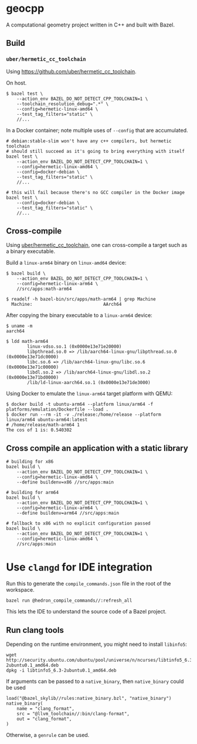 # geocpp

A computational geometry project written in C++ and built with Bazel.

## Build

### `uber/hermetic_cc_toolchain`

Using https://github.com/uber/hermetic_cc_toolchain.

On host.

```shell
$ bazel test \
    --action_env BAZEL_DO_NOT_DETECT_CPP_TOOLCHAIN=1 \
    --toolchain_resolution_debug=".*" \
    --config=hermetic-linux-amd64 \
    --test_tag_filters="static" \
    //...
```

In a Docker container; note multiple uses of `--config` that are accumulated.

```shell
# debian:stable-slim won't have any c++ compilers, but hermetic toolchain
# should still succeed as it's going to bring everything with itself
bazel test \
    --action_env BAZEL_DO_NOT_DETECT_CPP_TOOLCHAIN=1 \
    --config=hermetic-linux-amd64 \
    --config=docker-debian \
    --test_tag_filters="static" \
    //...

# this will fail because there's no GCC compiler in the Docker image
bazel test \
    --config=docker-debian \
    --test_tag_filters="static" \
    //...
```

## Cross-compile

Using [uber/hermetic_cc_toolchain](https://github.com/uber/hermetic_cc_toolchain), one can cross-compile a target
such as a binary executable.

Build a `linux-arm64` binary on `linux-amd64` device:

```shell
$ bazel build \
    --action_env BAZEL_DO_NOT_DETECT_CPP_TOOLCHAIN=1 \
    --config=hermetic-linux-arm64 \
    //src/apps:math-arm64

$ readelf -h bazel-bin/src/apps/math-arm64 | grep Machine
  Machine:                           AArch64
```

After copying the binary executable to a `linux-arm64` device:

```shell
$ uname -m
aarch64

$ ldd math-arm64
        linux-vdso.so.1 (0x0000e13e71e20000)
        libpthread.so.0 => /lib/aarch64-linux-gnu/libpthread.so.0 (0x0000e13e71dc0000)
        libc.so.6 => /lib/aarch64-linux-gnu/libc.so.6 (0x0000e13e71c00000)
        libdl.so.2 => /lib/aarch64-linux-gnu/libdl.so.2 (0x0000e13e71bd0000)
        /lib/ld-linux-aarch64.so.1 (0x0000e13e71de3000)
```

Using Docker to emulate the `linux-arm64` target platform with QEMU:

```shell
$ docker build -t ubuntu-arm64 --platform linux/arm64 -f platforms/emulation/Dockerfile --load .
$ docker run --rm -it -v ./release:/home/release --platform linux/arm64 ubuntu-arm64:latest
# /home/release/math-arm64 1
The cos of 1 is: 0.540302
```

## Cross compile an application with a static library

```shell
# building for x86
bazel build \
    --action_env BAZEL_DO_NOT_DETECT_CPP_TOOLCHAIN=1 \
    --config=hermetic-linux-amd64 \
    --define buildenv=x86 //src/apps:main

# building for arm64
bazel build \
    --action_env BAZEL_DO_NOT_DETECT_CPP_TOOLCHAIN=1 \
    --config=hermetic-linux-arm64 \
    --define buildenv=arm64 //src/apps:main

# fallback to x86 with no explicit configuration passed
bazel build \
    --action_env BAZEL_DO_NOT_DETECT_CPP_TOOLCHAIN=1 \
    --config=hermetic-linux-amd64 \
    //src/apps:main
```

# Use `clangd` for IDE integration

Run this to generate the `compile_commands.json` file in the root of the workspace.

```
bazel run @hedron_compile_commands//:refresh_all
```

This lets the IDE to understand the source code of a Bazel project.

## Run clang tools

Depending on the runtime environment, you might need to install `libinfo5`:

```
wget http://security.ubuntu.com/ubuntu/pool/universe/n/ncurses/libtinfo5_6.3-2ubuntu0.1_amd64.deb
dpkg -i libtinfo5_6.3-2ubuntu0.1_amd64.deb
```

If arguments can be passed to a `native_binary`, then `native_binary` could be used

```
load("@bazel_skylib//rules:native_binary.bzl", "native_binary")
native_binary(
    name = "clang_format",
    src = "@llvm_toolchain//:bin/clang-format",
    out = "clang_format",
)
```

Otherwise, a `genrule` can be used.
